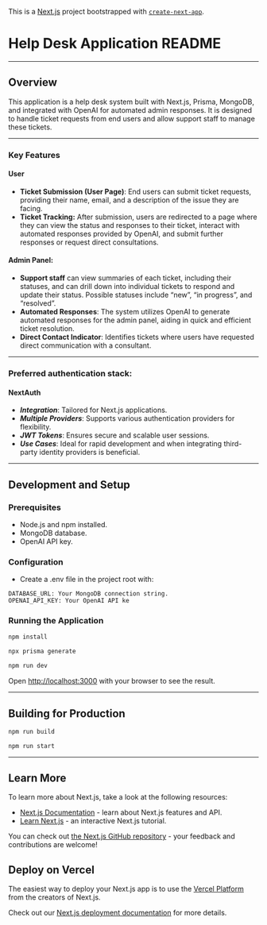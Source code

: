 This is a [Next.js](https://nextjs.org/) project bootstrapped with [`create-next-app`](https://github.com/vercel/next.js/tree/canary/packages/create-next-app).

# Help Desk Application README

---

## Overview
This application is a help desk system built with Next.js, Prisma, MongoDB, and integrated with OpenAI for automated admin responses. It is designed to handle ticket requests from end users and allow support staff to manage these tickets.

---
### Key Features
#### User
- **Ticket Submission (User Page)**: End users can submit ticket requests, providing their name, email, and a description of the issue they are facing.
- **Ticket Tracking:** After submission, users are redirected to a page where they can view the status and responses to their ticket, interact with automated responses provided by OpenAI, and submit further responses or request direct consultations.
#### Admin Panel: 
- **Support staff** can view summaries of each ticket, including their statuses, and can drill down into individual tickets to respond and update their status. Possible statuses include “new”, “in progress”, and “resolved”.
- **Automated Responses**: The system utilizes OpenAI to generate automated responses for the admin panel, aiding in quick and efficient ticket resolution.
- **Direct Contact Indicator**: Identifies tickets where users have requested direct communication with a consultant.

---
### Preferred authentication stack: 
#### NextAuth
- ***Integration***: Tailored for Next.js applications.
- ***Multiple Providers***: Supports various authentication providers for flexibility.
- ***JWT Tokens***: Ensures secure and scalable user sessions.
- ***Use Cases***: Ideal for rapid development and when integrating third-party identity providers is beneficial.

---
## Development and Setup
### Prerequisites
- Node.js and npm installed.
- MongoDB database.
- OpenAI API key.

### Configuration
- Create a .env file in the project root with:
```
DATABASE_URL: Your MongoDB connection string.
OPENAI_API_KEY: Your OpenAI API ke
```
### Running the Application
```bash
npm install
```
```bash
npx prisma generate 
```

```bash
npm run dev
```

Open [http://localhost:3000](http://localhost:3000) with your browser to see the result.

---
## Building for Production
```bash
npm run build
```
```bash
npm run start
```
---
## Learn More

To learn more about Next.js, take a look at the following resources:

- [Next.js Documentation](https://nextjs.org/docs) - learn about Next.js features and API.
- [Learn Next.js](https://nextjs.org/learn) - an interactive Next.js tutorial.

You can check out [the Next.js GitHub repository](https://github.com/vercel/next.js/) - your feedback and contributions are welcome!

## Deploy on Vercel

The easiest way to deploy your Next.js app is to use the [Vercel Platform](https://vercel.com/new?utm_medium=default-template&filter=next.js&utm_source=create-next-app&utm_campaign=create-next-app-readme) from the creators of Next.js.

Check out our [Next.js deployment documentation](https://nextjs.org/docs/deployment) for more details.
